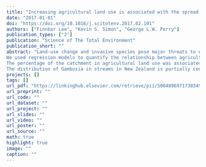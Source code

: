 ```yaml
---
title: "Increasing agricultural land use is associated with the spread of an invasive fish (Gambusia affinis)"
date: "2017-01-01"
doi: "https://doi.org/10.1016/j.scitotenv.2017.02.101"
authors: ["Finnbar Lee", "Kevin S. Simon", "George L.W. Perry"]
publication_types: ["2"]
publication: "Science of The Total Environment"
publication_short: ""
abstract: "Land-use change and invasive species pose major threats to ecosystems globally. These stressors can act together, with disturbance due to changes in land-use facilitating invasion. We examined the potential for agricultural land use to facilitate the establishment and population growth (abundance) of a globally invasive fish (Gambusia affinis). To achieve this we examined Gambusia presence, abundance, and life history traits in 31 streams spanning an agricultural land use gradient in the North Island of New Zealand.
We used regression models to quantify the relationship between agricultural land use and in-stream physiochemical and habitat variables, and zero-inflated models to explore the relationship among physiochemical, habitat and catchment-scale variables and Gambusia's distribution and abundance.
The percentage of the catchment in agricultural land use was associated with changes to physiochemical and habitat conditions. Increasing agricultural land use was associated with increasing macrophyte cover and water temperature and decreasing velocity in streams. Catchment-scale variables (land use and site position in the network) and water temperature were the most important determinants of whether Gambusia occurred at a site. Local in-stream habitat (macrophyte cover and water velocity) and nutrient conditions were the most influential predictors of Gambusia abundance given Gambusia were present. Gambusia life-history traits, sex ratio and body length varied among sites but were not predicted by physiochemical gradients.
The distribution of Gambusia in streams in New Zealand is partially controlled by catchment-scale conditions via a combination of dispersal limitation and environmental filtering, both of which are affected by agricultural land use. Agricultural land use alters local in-stream conditions, resulting in systems that are similar to those in Gambusia's natural range; these altered systems have the potential to support an increased abundance of Gambusia. This study provides preliminary quantitative evidence that agricultural land use is related to the spread of a globally invasive freshwater fish."
projects: []
tags: []
url_pdf: "https://linkinghub.elsevier.com/retrieve/pii/S0048969717303492"
url_preprint: ""
url_code: ""
url_dataset: ""
url_project: ""
url_slides: ""
url_video: ""
url_poster: ""
url_source: ""
math: true
highlight: true
image: ""
caption: ""
---
```

